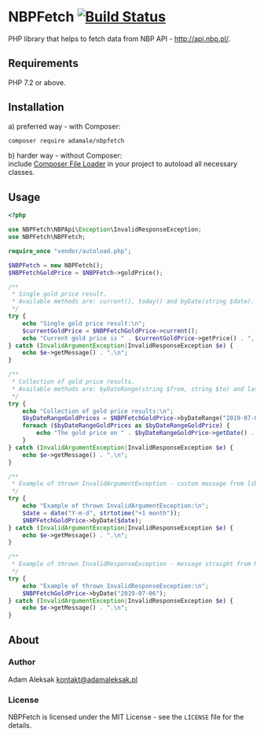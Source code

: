 # NBPFetch [![Build Status](https://travis-ci.org/adamale/NBPFetch.svg?branch=master)](https://travis-ci.org/adamale/NBPFetch)
PHP library that helps to fetch data from NBP API - http://api.nbp.pl/. 

## Requirements
PHP 7.2 or above.

## Installation
a) preferred way - with Composer:
``` bash
composer require adamale/nbpfetch
```
b) harder way - without Composer:  
include [Composer File Loader](https://github.com/Wilkins/composer-file-loader) in your project to autoload all necessary classes.

## Usage
```php
<?php

use NBPFetch\NBPApi\Exception\InvalidResponseException;
use NBPFetch\NBPFetch;

require_once "vendor/autoload.php";

$NBPFetch = new NBPFetch();
$NBPFetchGoldPrice = $NBPFetch->goldPrice();

/**
 * Single gold price result.
 * Available methods are: current(), today() and byDate(string $date).
 */
try {
    echo "Single gold price result:\n";
    $currentGoldPrice = $NBPFetchGoldPrice->current();
    echo "Current gold price is " . $currentGoldPrice->getPrice() . ", published on " . $currentGoldPrice->getDate() . ".\n";
} catch (InvalidArgumentException|InvalidResponseException $e) {
    echo $e->getMessage() . ".\n";
}

/**
 * Collection of gold price results.
 * Available methods are: byDateRange(string $from, string $to) and last(int count).
 */
try {
    echo "Collection of gold price results:\n";
    $byDateRangeGoldPrices = $NBPFetchGoldPrice->byDateRange("2019-07-01", "2019-07-12");
    foreach ($byDateRangeGoldPrices as $byDateRangeGoldPrice) {
        echo "The gold price on " . $byDateRangeGoldPrice->getDate() . " was " . $byDateRangeGoldPrice->getPrice() . ".\n";
    }
} catch (InvalidArgumentException|InvalidResponseException $e) {
    echo $e->getMessage() . ".\n";
}

/**
 * Example of thrown InvalidArgumentException - custom message from library.
 */
try {
    echo "Example of thrown InvalidArgumentException:\n";
    $date = date("Y-m-d", strtotime("+1 month"));
    $NBPFetchGoldPrice->byDate($date);
} catch (InvalidArgumentException|InvalidResponseException $e) {
    echo $e->getMessage() . ".\n";
}

/**
 * Example of thrown InvalidResponseException - message straight from NBP API.
 */
try {
    echo "Example of thrown InvalidResponseException:\n";
    $NBPFetchGoldPrice->byDate("2019-07-06");
} catch (InvalidArgumentException|InvalidResponseException $e) {
    echo $e->getMessage() . ".\n";
}
```

## About

### Author
Adam Aleksak <kontakt@adamaleksak.pl>

### License
NBPFetch is licensed under the MIT License - see the `LICENSE` file for the details.